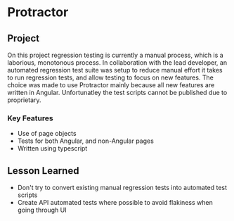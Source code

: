 # Protractor

## Project
On this project regression testing is currently a manual process, which is a laborious, monotonous process. In collaboration with the lead developer, an automated regression test suite was setup to reduce manual effort it takes to run regression tests, and allow testing to focus on new features. The choice was made to use Protractor mainly because all new features are written in Angular. Unfortunatley the test scripts cannot be published due to proprietary.

### Key Features
* Use of page objects
* Tests for both Angular, and non-Angular pages
* Written using typescript

## Lesson Learned
* Don't try to convert existing manual regression tests into automated test scripts
* Create API automated tests where possible to avoid flakiness when going through UI 
